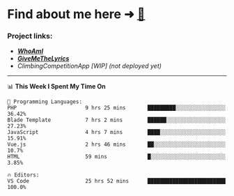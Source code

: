 # Find about me here ➜ [🧑](https://pauabella.dev)

### Project links:
- ***[WhoAmI](https://pauabella.dev)***
- ***[GiveMeTheLyrics](https://pauabella.dev/GiveMeTheLyrics)***
- *ClimbingCompetitionApp [WIP] (not deployed yet)*

---
<!--START_SECTION:waka-->
📊 **This Week I Spent My Time On** 

```text
💬 Programming Languages: 
PHP                      9 hrs 25 mins       █████████░░░░░░░░░░░░░░░░   36.42% 
Blade Template           7 hrs 2 mins        ██████░░░░░░░░░░░░░░░░░░░   27.23% 
JavaScript               4 hrs 7 mins        ████░░░░░░░░░░░░░░░░░░░░░   15.91% 
Vue.js                   2 hrs 46 mins       ██░░░░░░░░░░░░░░░░░░░░░░░   10.7% 
HTML                     59 mins             █░░░░░░░░░░░░░░░░░░░░░░░░   3.85%

🔥 Editors: 
VS Code                  25 hrs 52 mins      █████████████████████████   100.0%

```


<!--END_SECTION:waka-->
